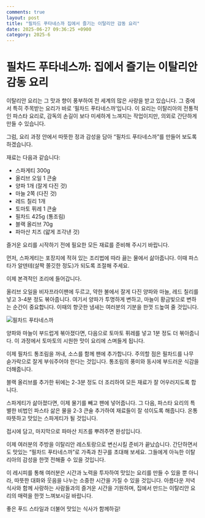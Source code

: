 ```yaml
---
comments: true
layout: post
title: "필차드 푸타네스까 집에서 즐기는 이탈리안 감동 요리"
date: 2025-06-27 09:36:25 +0900
category: 2025-6
---
```


# 필차드 푸타네스까: 집에서 즐기는 이탈리안 감동 요리

이탈리안 요리는 그 맛과 향이 풍부하여 전 세계의 많은 사랑을 받고 있습니다. 그 중에서 특히 주목받는 요리가 바로 ‘필차드 푸타네스까’입니다. 이 요리는 이탈리아의 전통적인 파스타 요리로, 감독의 손길이 보다 미세하게 느껴지는 작업이지만, 의외로 간단하게 만들 수 있습니다. 

그럼, 요리 과정 안에서 따뜻한 정과 감성을 담아 “필차드 푸타네스까”를 만들어 보도록 하겠습니다.

재료는 다음과 같습니다:

- 스파게티 300g
- 올리브 오일 1 큰술
- 양파 1개 (잘게 다진 것)
- 마늘 2쪽 (다진 것)
- 레드 칠리 1개
- 토마토 퓌레 1 큰술
- 필차드 425g (통조림)
- 블랙 올리브 70g
- 파마산 치즈 (얇게 조각낸 것)

즐거운 요리를 시작하기 전에 필요한 모든 재료를 준비해 주시기 바랍니다. 

먼저, 스파게티는 포장지에 적혀 있는 조리법에 따라 끓는 물에서 삶아줍니다. 이때 파스타가 알덴테(살짝 쫄깃한 정도)가 되도록 조절해 주세요. 

이제 본격적인 조리에 들어갑니다. 

올리브 오일을 비자프라이팬에 두르고, 약한 불에서 잘게 다진 양파와 마늘, 레드 칠리를 넣고 3-4분 정도 볶아줍니다. 여기서 양파가 투명하게 변하고, 마늘이 황금빛으로 변하는 순간이 중요합니다. 이때의 향긋한 냄새는 여러분의 기분을 한껏 드높여 줄 것입니다.

![필차드 푸타네스까](https://www.themealdb.com/images/media/meals/vvtvtr1511180578.jpg)

양파와 마늘이 부드럽게 볶아졌다면, 다음으로 토마토 퓌레를 넣고 1분 정도 더 볶아줍니다. 이 과정에서 토마토의 시원한 맛이 요리에 스며들게 됩니다. 

이제 필차드 통조림을 꺼내, 소스를 함께 팬에 추가합니다. 주의할 점은 필차드를 나무 숟가락으로 잘게 부숴주어야 한다는 것입니다. 통조림의 풍미와 동시에 부드러운 식감을 더해줍니다. 

블랙 올리브를 추가한 뒤에는 2-3분 정도 더 조리하여 모든 재료가 잘 어우러지도록 합니다. 

스파게티가 삶아졌다면, 이제 물기를 빼고 팬에 넣어줍니다. 그 다음, 파스타 요리의 특별한 비법인 파스타 삶은 물을 2-3 큰술 추가하여 재료들이 잘 섞이도록 해줍니다. 온통 따뜻하고 맛있는 스파게티가 될 것입니다. 

접시에 담고, 마지막으로 파마산 치즈를 뿌려주면 완성입니다. 

이제 여러분의 주방을 이탈리안 레스토랑으로 변신시킬 준비가 끝났습니다. 간단하면서도 맛있는 “필차드 푸타네스까”로 가족과 친구를 초대해 보세요. 그들에게 아늑한 이탈리아의 감성을 한껏 전해줄 수 있을 것입니다. 

이 레시피를 통해 여러분은 시간과 노력을 투자하여 맛있는 요리를 만들 수 있을 뿐 아니라, 따뜻한 대화와 웃음을 나누는 소중한 시간을 가질 수 있을 것입니다. 아름다운 저녁 식사와 함께 사랑하는 사람들과의 즐거운 시간을 기원하며, 집에서 만드는 이탈리안 요리의 매력을 한껏 느껴보시길 바랍니다. 

좋은 푸드 스타일과 더불어 맛있는 식사가 함께하길!